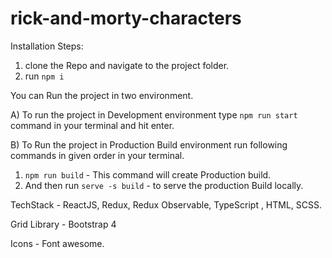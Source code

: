 # rick-and-morty-characters


Installation Steps:
1. clone the Repo and navigate to the project folder.
2. run `npm i`

You can Run the project in two environment.

A) To run the project in Development environment type  `npm run start` command in your terminal and hit enter.


B) To Run the project in Production Build environment run following commands in given order in your terminal.
1. `npm run build` - This command will create Production build.
2. And then run `serve -s build` - to serve the production Build locally.



TechStack - 
ReactJS, Redux, Redux Observable, TypeScript , HTML, SCSS.

Grid Library - Bootstrap 4

Icons - Font awesome. 
